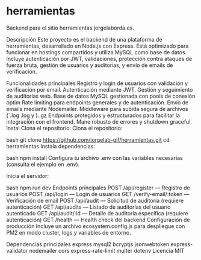 # herramientas

Backend para el sitio herramientas.jorgelaborda.es.

Descripción
Este proyecto es el backend de una plataforma de herramientas, desarrollado en Node.js con Express. Está optimizado para funcionar en hostings compartidos y utiliza MySQL como base de datos. Incluye autenticación por JWT, validaciones, protección contra ataques de fuerza bruta, gestión de usuarios y auditorías, y envío de emails de verificación.

Funcionalidades principales
Registro y login de usuarios con validación y verificación por email.
Autenticación mediante JWT.
Gestión y seguimiento de auditorías web.
Base de datos MySQL gestionada con pools de conexión optim
Rate limiting para endpoints generales y de autenticación.
Envío de emails mediante Nodemailer.
Middleware para subida segura de archivos (`.log .log y )..gz
Endpoints protegidos y estructurados para facilitar la integración con el frontend.
Mane robusto de errores y shutdown graceful.
Instal
Clona el repositorio:
Clona el repositorio:

bash
git clone https://github.com/jorgelab-gif/herramientas.git
cd herramientas
Instala dependencias:

bash
npm install
Configura tu archivo .env con las variables necesarias (consulta el ejemplo en .env).

Inicia el servidor:

bash
npm run dev
Endpoints principales
POST /api/register — Registro de usuarios
POST /api/login — Login de usuarios
GET /verify-email/:token — Verificación de email
POST /api/audit — Solicitud de auditoría (requiere autenticación)
GET /api/audits — Listado de auditorías del usuario autenticado
GET /api/audit/:id — Detalle de auditoría específica (requiere autenticación)
GET /health — Health check del backend
Configuración de producción
Incluye un archivo ecosystem.config.js para despliegue con PM2 en modo cluster, logs y variables de entorno.

Dependencias principales
express
mysql2
bcryptjs
jsonwebtoken
express-validator
nodemailer
cors
express-rate-limit
multer
dotenv
Licencia
MIT
